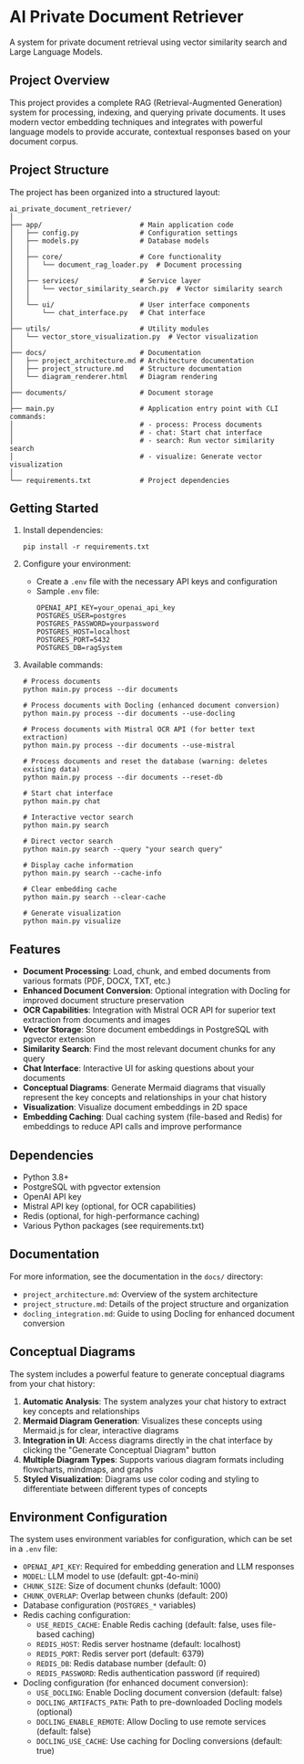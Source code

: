 # AI Private Document Retriever

A system for private document retrieval using vector similarity search and Large Language Models.

## Project Overview

This project provides a complete RAG (Retrieval-Augmented Generation) system for processing, indexing, and querying private documents. It uses modern vector embedding techniques and integrates with powerful language models to provide accurate, contextual responses based on your document corpus.

## Project Structure

The project has been organized into a structured layout:

```
ai_private_document_retriever/
│
├── app/                        # Main application code
│   ├── config.py               # Configuration settings
│   ├── models.py               # Database models
│   │
│   ├── core/                   # Core functionality
│   │   └── document_rag_loader.py  # Document processing
│   │
│   ├── services/               # Service layer
│   │   └── vector_similarity_search.py  # Vector similarity search
│   │
│   └── ui/                     # User interface components
│       └── chat_interface.py   # Chat interface
│
├── utils/                      # Utility modules
│   └── vector_store_visualization.py  # Vector visualization
│
├── docs/                       # Documentation
│   ├── project_architecture.md # Architecture documentation
│   ├── project_structure.md    # Structure documentation
│   └── diagram_renderer.html   # Diagram rendering
│
├── documents/                  # Document storage
│
├── main.py                     # Application entry point with CLI commands:
│                               # - process: Process documents
│                               # - chat: Start chat interface
│                               # - search: Run vector similarity search
│                               # - visualize: Generate vector visualization
│
└── requirements.txt            # Project dependencies
```

## Getting Started

1. Install dependencies:
   ```
   pip install -r requirements.txt
   ```

2. Configure your environment:
   - Create a `.env` file with the necessary API keys and configuration
   - Sample `.env` file:
     ```
     OPENAI_API_KEY=your_openai_api_key
     POSTGRES_USER=postgres
     POSTGRES_PASSWORD=yourpassword
     POSTGRES_HOST=localhost
     POSTGRES_PORT=5432
     POSTGRES_DB=ragSystem
     ```

3. Available commands:

   ```
   # Process documents
   python main.py process --dir documents

   # Process documents with Docling (enhanced document conversion)
   python main.py process --dir documents --use-docling

   # Process documents with Mistral OCR API (for better text extraction)
   python main.py process --dir documents --use-mistral

   # Process documents and reset the database (warning: deletes existing data)
   python main.py process --dir documents --reset-db

   # Start chat interface
   python main.py chat

   # Interactive vector search
   python main.py search

   # Direct vector search
   python main.py search --query "your search query"

   # Display cache information
   python main.py search --cache-info

   # Clear embedding cache
   python main.py search --clear-cache

   # Generate visualization
   python main.py visualize
   ```

## Features

- **Document Processing**: Load, chunk, and embed documents from various formats (PDF, DOCX, TXT, etc.)
- **Enhanced Document Conversion**: Optional integration with Docling for improved document structure preservation
- **OCR Capabilities**: Integration with Mistral OCR API for superior text extraction from documents and images
- **Vector Storage**: Store document embeddings in PostgreSQL with pgvector extension
- **Similarity Search**: Find the most relevant document chunks for any query
- **Chat Interface**: Interactive UI for asking questions about your documents
- **Conceptual Diagrams**: Generate Mermaid diagrams that visually represent the key concepts and relationships in your chat history
- **Visualization**: Visualize document embeddings in 2D space
- **Embedding Caching**: Dual caching system (file-based and Redis) for embeddings to reduce API calls and improve performance

## Dependencies

- Python 3.8+
- PostgreSQL with pgvector extension
- OpenAI API key
- Mistral API key (optional, for OCR capabilities)
- Redis (optional, for high-performance caching)
- Various Python packages (see requirements.txt)

## Documentation

For more information, see the documentation in the `docs/` directory:
- `project_architecture.md`: Overview of the system architecture
- `project_structure.md`: Details of the project structure and organization
- `docling_integration.md`: Guide to using Docling for enhanced document conversion

## Conceptual Diagrams

The system includes a powerful feature to generate conceptual diagrams from your chat history:

1. **Automatic Analysis**: The system analyzes your chat history to extract key concepts and relationships
2. **Mermaid Diagram Generation**: Visualizes these concepts using Mermaid.js for clear, interactive diagrams
3. **Integration in UI**: Access diagrams directly in the chat interface by clicking the "Generate Conceptual Diagram" button
4. **Multiple Diagram Types**: Supports various diagram formats including flowcharts, mindmaps, and graphs
5. **Styled Visualization**: Diagrams use color coding and styling to differentiate between different types of concepts

## Environment Configuration

The system uses environment variables for configuration, which can be set in a `.env` file:

- `OPENAI_API_KEY`: Required for embedding generation and LLM responses
- `MODEL`: LLM model to use (default: gpt-4o-mini)
- `CHUNK_SIZE`: Size of document chunks (default: 1000)
- `CHUNK_OVERLAP`: Overlap between chunks (default: 200)
- Database configuration (`POSTGRES_*` variables)
- Redis caching configuration:
  - `USE_REDIS_CACHE`: Enable Redis caching (default: false, uses file-based caching)
  - `REDIS_HOST`: Redis server hostname (default: localhost)
  - `REDIS_PORT`: Redis server port (default: 6379)
  - `REDIS_DB`: Redis database number (default: 0)
  - `REDIS_PASSWORD`: Redis authentication password (if required)
- Docling configuration (for enhanced document conversion):
  - `USE_DOCLING`: Enable Docling document conversion (default: false)
  - `DOCLING_ARTIFACTS_PATH`: Path to pre-downloaded Docling models (optional)
  - `DOCLING_ENABLE_REMOTE`: Allow Docling to use remote services (default: false)
  - `DOCLING_USE_CACHE`: Use caching for Docling conversions (default: true)
